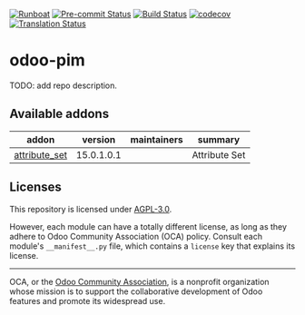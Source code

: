 
[![Runboat](https://img.shields.io/badge/runboat-Try%20me-875A7B.png)](https://runboat.odoo-community.org/builds?repo=OCA/odoo-pim&target_branch=15.0)
[![Pre-commit Status](https://github.com/OCA/odoo-pim/actions/workflows/pre-commit.yml/badge.svg?branch=15.0)](https://github.com/OCA/odoo-pim/actions/workflows/pre-commit.yml?query=branch%3A15.0)
[![Build Status](https://github.com/OCA/odoo-pim/actions/workflows/test.yml/badge.svg?branch=15.0)](https://github.com/OCA/odoo-pim/actions/workflows/test.yml?query=branch%3A15.0)
[![codecov](https://codecov.io/gh/OCA/odoo-pim/branch/15.0/graph/badge.svg)](https://codecov.io/gh/OCA/odoo-pim)
[![Translation Status](https://translation.odoo-community.org/widgets/odoo-pim-15-0/-/svg-badge.svg)](https://translation.odoo-community.org/engage/odoo-pim-15-0/?utm_source=widget)

<!-- /!\ do not modify above this line -->

# odoo-pim

TODO: add repo description.

<!-- /!\ do not modify below this line -->

<!-- prettier-ignore-start -->

[//]: # (addons)

Available addons
----------------
addon | version | maintainers | summary
--- | --- | --- | ---
[attribute_set](attribute_set/) | 15.0.1.0.1 |  | Attribute Set

[//]: # (end addons)

<!-- prettier-ignore-end -->

## Licenses

This repository is licensed under [AGPL-3.0](LICENSE).

However, each module can have a totally different license, as long as they adhere to Odoo Community Association (OCA)
policy. Consult each module's `__manifest__.py` file, which contains a `license` key
that explains its license.

----
OCA, or the [Odoo Community Association](http://odoo-community.org/), is a nonprofit
organization whose mission is to support the collaborative development of Odoo features
and promote its widespread use.
